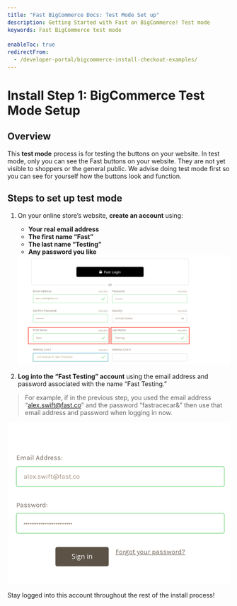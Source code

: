 ```yaml
---
title: "Fast BigCommerce Docs: Test Mode Set up"
description: Getting Started with Fast on BigCommerce! Test mode
keywords: Fast BigCommerce test mode

enableToc: true
redirectFrom:
  - /developer-portal/bigcommerce-install-checkout-examples/
---
```


# Install Step 1: BigCommerce Test Mode Setup

## Overview

This **test mode** process is for testing the buttons on your website. In test mode, only you can see the Fast buttons on your website. They are not yet visible to shoppers or the general public. We advise doing test mode first so you can see for yourself how the buttons look and function.

## Steps to set up test mode

1. On your online store’s website, **create an account** using:

   - **Your real email address**
   - **The first name “Fast”**
   - **The last name “Testing”**
   - **Any password you like**

   <img alt="account form" src="./images/image12.png"/>

2. **Log into the “Fast Testing” account** using the email address and password associated with the name “Fast Testing.”

> For example, if in the previous step, you used the email address “alex.swift@fast.co” and the password “fastracecar&” then use that email address and password when logging in now.

   <img alt="login form" src="./images/image32.png"/>

Stay logged into this account throughout the rest of the install process!
